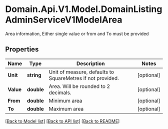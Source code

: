 # Domain.Api.V1.Model.DomainListingAdminServiceV1ModelArea
Area information, Either single value or from and To must be provided
## Properties

Name | Type | Description | Notes
------------ | ------------- | ------------- | -------------
**Unit** | **string** | Unit of measure, defaults to SquareMetres if not provided. | [optional] 
**Value** | **double** | Area. Will be rounded to 2 decimals. | [optional] 
**From** | **double** | Minimum area | [optional] 
**To** | **double** | Maximum area | [optional] 

[[Back to Model list]](../README.md#documentation-for-models) [[Back to API list]](../README.md#documentation-for-api-endpoints) [[Back to README]](../README.md)

